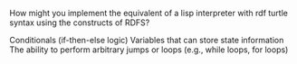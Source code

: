 How might you implement the equivalent of a lisp interpreter with rdf turtle syntax using the constructs of RDFS?


Conditionals (if-then-else logic)
Variables that can store state information
The ability to perform arbitrary jumps or loops (e.g., while loops, for loops)